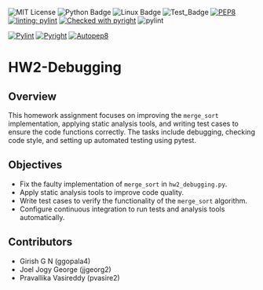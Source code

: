 ![MIT License](https://img.shields.io/badge/license-MIT-yellow.svg)
![Python Badge](https://img.shields.io/badge/language-Python-blue?style=flat&logo=python)
![Linux Badge](https://img.shields.io/badge/platform-linux-green?style=flat&logo=linux)
![Test_Badge](https://github.com/se2024-jpg/hw2-debugging/actions/workflows/pytest_workflow.yml/badge.svg)
[![PEP8](https://img.shields.io/badge/code%20style-pep8-orange.svg)](https://www.python.org/dev/peps/pep-0008/)
[![linting: pylint](https://img.shields.io/badge/linting-pylint-yellowgreen)](https://github.com/pylint-dev/pylint)
[![Checked with pyright](https://microsoft.github.io/pyright/img/pyright_badge.svg)](https://microsoft.github.io/pyright/)
![pylint](https://img.shields.io/badge/PyLint-10.00-brightgreen?logo=python&logoColor=white)

[![Pylint](https://github.com/se2024-jpg/hw2-debugging/actions/workflows/pylint.yml/badge.svg)](https://github.com/se2024-jpg/hw2-debugging/actions/workflows/pylint.yml)
[![Pyright](https://github.com/se2024-jpg/hw2-debugging/actions/workflows/pyflakes.yml/badge.svg)](https://github.com/se2024-jpg/hw2-debugging/actions/workflows/pyflakes.yml)
[![Autopep8](https://github.com/se2024-jpg/hw2-debugging/actions/workflows/autopep8.yml/badge.svg)](https://github.com/se2024-jpg/hw2-debugging/actions/workflows/autopep8.yml)
# HW2-Debugging

## Overview
This homework assignment focuses on improving the `merge_sort` implementation, applying static analysis tools, and writing test cases to ensure the code functions correctly. The tasks include debugging, checking code style, and setting up automated testing using pytest.

## Objectives
- Fix the faulty implementation of `merge_sort` in `hw2_debugging.py`.
- Apply static analysis tools to improve code quality.
- Write test cases to verify the functionality of the `merge_sort` algorithm.
- Configure continuous integration to run tests and analysis tools automatically.

## Contributors
- Girish G N (ggopala4)
- Joel Jogy George (jjgeorg2)
- Pravallika Vasireddy (pvasire2)
